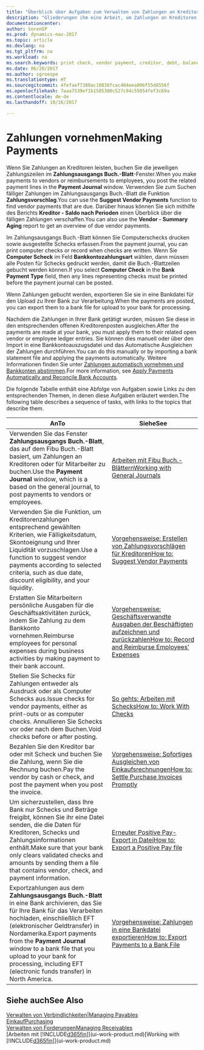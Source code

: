 ```yaml
---
title: "Überblick über Aufgaben zum Verwalten von Zahlungen an Kreditoren"
description: "Gliederungen ihm eine Arbeit, um Zahlungen an Kreditoren oder zu den Gläubigern, einschließlich Buchungszahlungszeilen und das Anzeigen einer Übersicht über den fälligen Saldo zu verwalten."
documentationcenter: 
author: SorenGP
ms.prod: dynamics-nav-2017
ms.topic: article
ms.devlang: na
ms.tgt_pltfrm: na
ms.workload: na
ms.search.keywords: print check, vendor payment, creditor, debt, balance due, AP
ms.date: 06/28/2017
ms.author: sgroespe
ms.translationtype: HT
ms.sourcegitcommit: 4fefaef7380ac10836fcac404eea006f55d8556f
ms.openlocfilehash: 7aaa7539ef1b1585300c527c94c55054fef3c69a
ms.contentlocale: de-de
ms.lasthandoff: 10/16/2017

---
```

# <a name="making-payments"></a><span data-ttu-id="e4991-103">Zahlungen vornehmen</span><span class="sxs-lookup"><span data-stu-id="e4991-103">Making Payments</span></span>
<span data-ttu-id="e4991-104">Wenn Sie Zahlungen an Kreditoren leisten, buchen Sie die jeweiligen Zahlungszeilen im **Zahlungsausgangs Buch.-Blatt**-Fenster.</span><span class="sxs-lookup"><span data-stu-id="e4991-104">When you make payments to vendors or reimbursements to employees, you post the related payment lines in the **Payment Journal** window.</span></span> <span data-ttu-id="e4991-105">Verwenden Sie zum Suchen fälliger Zahlungen im Zahlungsausgangs Buch.-Blatt die Funktion **Zahlungsvorschlag**.</span><span class="sxs-lookup"><span data-stu-id="e4991-105">You can use the **Suggest Vendor Payments** function to find vendor payments that are due.</span></span> <span data-ttu-id="e4991-106">Darüber hinaus können Sie sich mithilfe des Berichts **Kreditor - Saldo nach Perioden** einen Überblick über die fälligen Zahlungen verschaffen.</span><span class="sxs-lookup"><span data-stu-id="e4991-106">You can also use the **Vendor - Summary Aging** report to get an overview of due vendor payments.</span></span>

<span data-ttu-id="e4991-107">Im Zahlungsausgangs Buch.-Blatt können Sie Computerschecks drucken sowie ausgestellte Schecks erfassen.</span><span class="sxs-lookup"><span data-stu-id="e4991-107">From the payment journal, you can print computer checks or record when checks are written.</span></span> <span data-ttu-id="e4991-108">Wenn Sie **Computer Scheck** im Feld **Bankkontozahlungsart** wählen, dann müssen alle Posten für Schecks gedruckt werden, damit die Buch.-Blattzeilen gebucht werden können.</span><span class="sxs-lookup"><span data-stu-id="e4991-108">If you select **Computer Check** in the **Bank Payment Type** field, then any lines representing checks must be printed before the payment journal can be posted.</span></span>

<span data-ttu-id="e4991-109">Wenn Zahlungen gebucht werden, exportieren Sie sie in eine Bankdatei für den Upload zu Ihrer Bank zur Verarbeitung.</span><span class="sxs-lookup"><span data-stu-id="e4991-109">When the payments are posted, you can export them to a bank file for upload to your bank for processing.</span></span>

<span data-ttu-id="e4991-110">Nachdem die Zahlungen in Ihrer Bank getätigt wurden, müssen Sie diese in den entsprechenden offenen Kreditorenposten ausgleichen.</span><span class="sxs-lookup"><span data-stu-id="e4991-110">After the payments are made at your bank, you must apply them to their related open vendor or employee ledger entries.</span></span> <span data-ttu-id="e4991-111">Sie können dies manuell oder über den Import in eine Bankkontoauszugsdatei und das Automatische Ausgleichen der Zahlungen durchführen.</span><span class="sxs-lookup"><span data-stu-id="e4991-111">You can do this manually or by importing a bank statement file and applying the payments automatically.</span></span> <span data-ttu-id="e4991-112">Weitere Informationen finden Sie unter [Zahlungen automatisch vornehmen und Bankkonten abstimmen](receivables-apply-payments-auto-reconcile-bank-accounts.md).</span><span class="sxs-lookup"><span data-stu-id="e4991-112">For more information, see [Apply Payments Automatically and Reconcile Bank Accounts](receivables-apply-payments-auto-reconcile-bank-accounts.md).</span></span>

<span data-ttu-id="e4991-113">Die folgende Tabelle enthält eine Abfolge von Aufgaben sowie Links zu den entsprechenden Themen, in denen diese Aufgaben erläutert werden.</span><span class="sxs-lookup"><span data-stu-id="e4991-113">The following table describes a sequence of tasks, with links to the topics that describe them.</span></span>

| <span data-ttu-id="e4991-114">An</span><span class="sxs-lookup"><span data-stu-id="e4991-114">To</span></span> | <span data-ttu-id="e4991-115">Siehe</span><span class="sxs-lookup"><span data-stu-id="e4991-115">See</span></span> |
| --- | --- |
|<span data-ttu-id="e4991-116">Verwenden Sie das Fenster **Zahlungsausgangs Buch.-Blatt**, das auf dem Fibu Buch.-Blatt basiert, um Zahlungen an Kreditoren oder für Mitarbeiter zu buchen.</span><span class="sxs-lookup"><span data-stu-id="e4991-116">Use the **Payment Journal** window, which is a based on the general journal, to post payments to vendors or employees.</span></span>|[<span data-ttu-id="e4991-117">Arbeiten mit Fibu Buch.-Blättern</span><span class="sxs-lookup"><span data-stu-id="e4991-117">Working with General Journals</span></span>](ui-work-general-journals.md)|
| <span data-ttu-id="e4991-118">Verwenden Sie die Funktion, um Kreditorenzahlungen entsprechend gewählten Kriterien, wie Fälligkeitsdatum, Skontoeignung und Ihrer Liquidität vorzuschlagen.</span><span class="sxs-lookup"><span data-stu-id="e4991-118">Use a function to suggest vendor payments according to selected criteria, such as due date, discount eligibility, and your liquidity.</span></span> |[<span data-ttu-id="e4991-119">Vorgehensweise: Erstellen von Zahlungsvorschlägen für Kreditoren</span><span class="sxs-lookup"><span data-stu-id="e4991-119">How to: Suggest Vendor Payments</span></span>](payables-how-suggest-vendor-payments.md) |
|<span data-ttu-id="e4991-120">Erstatten Sie Mitarbeitern persönliche Ausgaben für die Geschäftsaktivitäten zurück, indem Sie Zahlung zu dem Bankkonto vornehmen.</span><span class="sxs-lookup"><span data-stu-id="e4991-120">Reimburse employees for personal expenses during business activities by making payment to their bank account.</span></span>|[<span data-ttu-id="e4991-121">Vorgehensweise: Geschäftsverwandte Ausgaben der Beschäftigten aufzeichnen und zurückzahlen</span><span class="sxs-lookup"><span data-stu-id="e4991-121">How to: Record and Reimburse Employees' Expenses</span></span>](finance-how-record-reimburse-employee-expenses.md)|
| <span data-ttu-id="e4991-122">Stellen Sie Schecks für Zahlungen entweder als Ausdruck oder als Computer Schecks aus.</span><span class="sxs-lookup"><span data-stu-id="e4991-122">Issue checks for vendor payments, either as print-outs or as computer checks.</span></span> <span data-ttu-id="e4991-123">Annullieren Sie Schecks vor oder nach dem Buchen.</span><span class="sxs-lookup"><span data-stu-id="e4991-123">Void checks before or after posting.</span></span> |[<span data-ttu-id="e4991-124">So gehts: Arbeiten mit Schecks</span><span class="sxs-lookup"><span data-stu-id="e4991-124">How to: Work With Checks</span></span>](payables-how-work-checks.md) |
| <span data-ttu-id="e4991-125">Bezahlen Sie den Kreditor bar oder mit Scheck und buchen Sie die Zahlung, wenn Sie die Rechnung buchen.</span><span class="sxs-lookup"><span data-stu-id="e4991-125">Pay the vendor by cash or check, and post the payment when you post the invoice.</span></span> |[<span data-ttu-id="e4991-126">Vorgehensweise: Sofortiges Ausgleichen von Einkaufsrechnungen</span><span class="sxs-lookup"><span data-stu-id="e4991-126">How to: Settle Purchase Invoices Promptly</span></span>](finance-how-to-settle-purchase-invoices-promptly.md) |
| <span data-ttu-id="e4991-127">Um sicherzustellen, dass Ihre Bank nur Schecks und Beträge freigibt, können Sie ihr eine Datei senden, die die Daten für Kreditoren, Schecks und Zahlungsinformationen enthält.</span><span class="sxs-lookup"><span data-stu-id="e4991-127">Make sure that your bank only clears validated checks and amounts by sending them a file that contains vendor, check, and payment information.</span></span> |[<span data-ttu-id="e4991-128">Erneuter Positive Pay-Export in Datei</span><span class="sxs-lookup"><span data-stu-id="e4991-128">How to: Export a Positive Pay file</span></span>](finance-how-positive-pay.md) |
|<span data-ttu-id="e4991-129">Exportzahlungen aus dem **Zahlungsausgangs Buch.-Blatt** in eine Bank archivieren, das Sie für Ihre Bank für das Verarbeiten hochladen, einschließlich EFT (elektronischer Geldtransfer) in Nordamerika.</span><span class="sxs-lookup"><span data-stu-id="e4991-129">Export payments from the **Payment Journal** window to a bank file that you upload to your bank for processing, including EFT (electronic funds transfer) in North America.</span></span> |[<span data-ttu-id="e4991-130">Vorgehensweise: Zahlungen in eine Bankdatei exportieren</span><span class="sxs-lookup"><span data-stu-id="e4991-130">How to: Export Payments to a Bank File</span></span>](payables-how-export-payments-bank-file.md)|  

## <a name="see-also"></a><span data-ttu-id="e4991-131">Siehe auch</span><span class="sxs-lookup"><span data-stu-id="e4991-131">See Also</span></span>
[<span data-ttu-id="e4991-132">Verwalten von Verbindlichkeiten|</span><span class="sxs-lookup"><span data-stu-id="e4991-132">Managing Payables</span></span>](payables-manage-payables.md)  
[<span data-ttu-id="e4991-133">Einkauf</span><span class="sxs-lookup"><span data-stu-id="e4991-133">Purchasing</span></span>](purchasing-manage-purchasing.md)  
[<span data-ttu-id="e4991-134">Verwalten von Forderungen</span><span class="sxs-lookup"><span data-stu-id="e4991-134">Managing Receivables</span></span>](receivables-manage-receivables.md)  
<span data-ttu-id="e4991-135">[Arbeiten mit [!INCLUDE[d365fin](includes/d365fin_md.md)]](ui-work-product.md)</span><span class="sxs-lookup"><span data-stu-id="e4991-135">[Working with [!INCLUDE[d365fin](includes/d365fin_md.md)]](ui-work-product.md)</span></span>  

